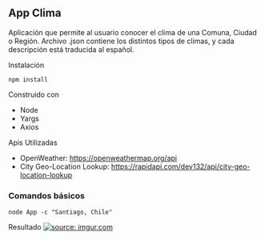 ## App Clima

Aplicación que permite al usuario conocer el clima de una Comuna, Ciudad o Región.
Archivo .json contiene los distintos tipos de climas, y cada descripción está traducida al español.

Instalación
```
npm install
```

Construido con
* Node
* Yargs
* Axios

Apis Utilizadas
* OpenWeather:                     https://openweathermap.org/api
* City Geo-Location Lookup:        https://rapidapi.com/dev132/api/city-geo-location-lookup

### Comandos básicos
```
node App -c "Santiago, Chile"
```
Resultado
<a href="https://imgur.com/w6ZIVeD"><img src="https://i.imgur.com/w6ZIVeD.png" title="source: imgur.com" /></a>
